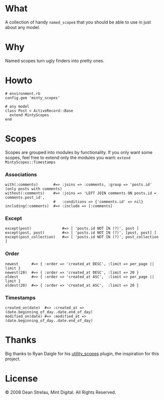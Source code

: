What
====

A collection of handy `named_scope`s that you should be able to use in just about any model.

Why
===

Named scopes turn ugly finders into pretty ones.

Howto
=====

    # environment.rb
    config.gem 'minty_scopes'

    # any model
    class Post < ActiveRecord::Base
      extend MintyScopes
    end

Scopes
======

Scopes are grouped into modules by functionality. If you only want some scopes, feel free to extend only the modules you want: `extend MintyScopes::Timestamps`

### Associations ###

    with(:comments)       #=> :joins => :comments, :group => 'posts.id' (only posts with comments)
    without(:comments)    #=> :joins => 'LEFT JOIN comments ON posts.id = comments.post_id', 
                          #   :conditions => {'comments.id' => nil}
    including(:comments)  #=> :include => [:comments]

### Except ###

    except(post)              #=> [ 'posts.id NOT IN (?)', post ]
    except(post, post)        #=> [ 'posts.id NOT IN (?)', [post, post] ]
    except(post_collection)   #=> [ 'posts.id NOT IN (?)', post_collection ]

### Order ###

    newest      #=> { :order => 'created_at DESC', :limit => per_page || limit }
    newest(20)  #=> { :order => 'created_at DESC', :limit => 20 }
    oldest      #=> { :order => 'created_at ASC',  :limit => per_page || limit }
    oldest(20)  #=> { :order => 'created_at ASC',  :limit => 20 }

### Timestamps ###

    created_on(date)  #=> :created_at => (date.beginning_of_day..date.end_of_day)
    modified_on(date) #=> :modified_at => (date.beginning_of_day..date.end_of_day)

Thanks
======

Big thanks to Ryan Daigle for his [utility_scopes](http://github.com/yfactorial/utility_scope)  plugin, the inspiration for this project.

License
=======

© 2008 Dean Strelau, Mint Digital. All Rights Reserved.